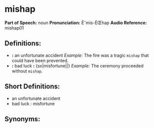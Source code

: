 # mishap
**Part of Speech:** noun
**Pronunciation:** Ëˆmis-ËŒhap
**Audio Reference:** mishap01
## Definitions:
- **:** an unfortunate accident 
  *Example:* The fire was a tragic `mishap` that could have been prevented.
- **:** bad luck **:** {sx|misfortune||} 
  *Example:* The ceremony proceeded without `mishap`.

## Short Definitions:
- an unfortunate accident
- bad luck : misfortune

## Synonyms: